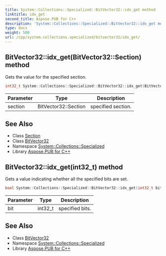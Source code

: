 ```yaml
---
title: System::Collections::Specialized::BitVector32::idx_get method
linktitle: idx_get
second_title: Aspose.PUB for C++
description: 'System::Collections::Specialized::BitVector32::idx_get method. Gets the value for the specified section in C++.'
type: docs
weight: 500
url: /cpp/system.collections.specialized/bitvector32/idx_get/
---
```

## BitVector32::idx_get(BitVector32::Section) method


Gets the value for the specified section.

```cpp
int32_t System::Collections::Specialized::BitVector32::idx_get(BitVector32::Section section)
```


| Parameter | Type | Description |
| --- | --- | --- |
| section | BitVector32::Section | specified section. |

## See Also

* Class [Section](../section/)
* Class [BitVector32](../)
* Namespace [System::Collections::Specialized](../../)
* Library [Aspose.PUB for C++](../../../)
## BitVector32::idx_get(int32_t) method


Gets a value indicating whether all the specified bits are set.

```cpp
bool System::Collections::Specialized::BitVector32::idx_get(int32_t bit)
```


| Parameter | Type | Description |
| --- | --- | --- |
| bit | int32_t | specified bits. |

## See Also

* Class [BitVector32](../)
* Namespace [System::Collections::Specialized](../../)
* Library [Aspose.PUB for C++](../../../)
